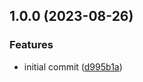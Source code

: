 ## 1.0.0 (2023-08-26)


### Features

* initial commit ([d995b1a](https://github.com/feathermint/queue/commit/d995b1a969beb85aced2d06305c2772c653281ba))
